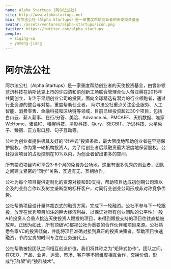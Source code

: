 ```yaml
---
name: Alpha Startups (阿尔法公社)
site: http://www.alphastartups.net
bio: 阿尔法公社（Alpha Startups）是一家重度帮助创业者的天使投资基金
avatar: /assets/ventures/alpha-startups/icon.png
twitter: https://twitter.com/alpha_startups
people:
  - siqing-xu
  - yameng-jiang
---
```


# 阿尔法公社

阿尔法公社（Alpha Startups）是一家重度帮助创业者的天使投资基金，由曾带领蓝汛科技在纳斯达克上市的许四清和前创新工场联合管理合伙人蒋亚萌在2015年共同创立，专注于早期创业公司的投资，面向全球精选有潜力的行业领跑者，通过行业资源的整合与对接，重度帮助创业者。
阿尔法公社重点关注企业服务、人工智能、消费零售、金融科技和区块链等领域，目前已经投资超过30个项目，包括白山云、薪人薪事、在行/分答、美洽、Advance.ai、PMCAFF、天机数据、唯家WeHome、诸葛IO、帷幄科技、清影科技、Qury、SECBIT、所思科技、火星兔子、臻宿、正方形口腔、句子互动等。

公社为创业者提供极其友好的“硅谷式”投资条款，最大限度地帮助创业者在早期保护股权。作为第一轮机构投资人，为了给创业者后续融资最大限度地保留股权，公社投资项目的占股控制在10%以内，为创业者留出更多的空间。

所有投资项目均可享受3-6个月的免费办公场地，这里有很多优秀的创业者，团队之间建立紧密的“同学”关系，互通有无，互相协作。

公社为每个项目提供定制化的资源对接和BD支持，帮助项目达成初创期公司难以企及的业务合作以及树立垄断型的标杆客户，对同行业创业公司形成非对称竞争优势。

公社帮助项目设计量体裁衣式的融资方案，完成下一轮融资。公社不参与下一轮跟投，放弃在优秀项目加注的巨大经济利益，以保证对所有创业团队的公平性(一般A轮投资人会重点挑选天使投资人跟投的项目，未得到跟投支持的项目往往直接被放弃。正因为如此，所有顶级VC都视公社为重要的合作伙伴和项目来源。公社熟悉各家VC的投资倾向，并能将项目准确对接到真正的投资决策者，帮助项目快速融资，节约宝贵的时间专注在业务迭代上。

公社帮助被投团队之间相互创造价值，我们将其称之为“矩阵式协作“。团队之间，在CEO、产品、业务、运营、市场、客户等不同维度相互合作，交换价值，形成“打群架”的“狼群战术”。
